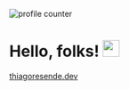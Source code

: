 ![profile counter](https://komarev.com/ghpvc/?username=tresende&color=red)
# Hello, folks! <img src="https://raw.githubusercontent.com/MartinHeinz/MartinHeinz/master/wave.gif" width="30px">
[thiagoresende.dev](https://thiagoresende.com.br/)
<br />
